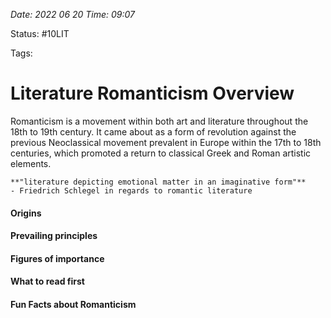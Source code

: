 *Date: 2022 06 20 Time: 09:07*

Status: #10LIT

Tags:

# Literature Romanticism Overview

Romanticism is a movement within both art and literature throughout the 18th to 19th century. It came about as a form of revolution against the previous Neoclassical movement prevalent in Europe within the 17th to 18th centuries, which promoted a return to classical Greek and Roman artistic elements.

```ad-quote
**"literature depicting emotional matter in an imaginative form"**
- Friedrich Schlegel in regards to romantic literature
```


#### Origins

#### Prevailing principles

#### Figures of importance

#### What to read first

#### Fun Facts about Romanticism
